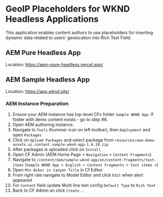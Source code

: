 # GeoIP Placeholders for WKND Headless Applications

This application enables content authors to use placeholders for inserting dynamic data related to users' geolocation into Rich Text Field.

## AEM Pure Headless App

Location: https://aem-pure-headless.vercel.app/

## AEM Sample Headless App

Location: https://app.wknd.site/

### AEM Instance Preparation
1. Ensure your AEM instance has top-level CFs folder `Sample WKND App`. If folder with demo content exists - go to step #6.
2. Open AEM authoring instance.
3. Navigate to `Tools` (hummer icon on left toolbar), then `Deployment` and open `Packages`
4. Click on `Upload Packages` and select package from `resources/aem-demo-assets.ui.content.sample-wknd-app-1.0.19.zip`
5. After packages is uploaded click on `Install`
6. Open CF Admin (AEM Home Page > `Navigation` > `Content Fragments`)
7. Navigate to `/content/dam/sample-wknd-app/en/content-fragments/text-items` (`Sample WKND App > English > Content Fragments > text items >`)
8. Open `Mtn Biker in Canyon Title` in Cf Editor
9. From right rale navigate to Model Editor and click `Edit` when alert appeared
10. For `Content` field update Multi line text config `Default Type` to `Rich Text`
11. Back to CF Admin an click `Create`
...

